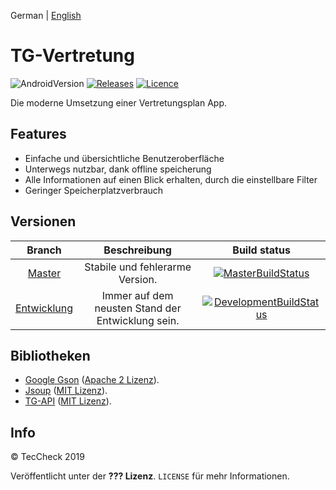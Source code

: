 German | [English](README-en.md)
# TG-Vertretung
![AndroidVersion](https://img.shields.io/badge/android-5.1%2B-brightgreen.svg?style=flat-square)
[![Releases](https://img.shields.io/github/release-pre/TecCheck/TG-Vertretung.svg?style=flat-square)](https://github.com/TecCheck/TG-Vertretung/releases)
[![Licence](https://img.shields.io/github/license/TecCheck/TG-Vertretung.svg?style=flat-square)](https://github.com/TecCheck/TG-Vertretung/LICENCE)

Die moderne Umsetzung einer Vertretungsplan App.

## Features
* Einfache und übersichtliche Benutzeroberfläche
* Unterwegs nutzbar, dank offline speicherung
* Alle Informationen auf einen Blick erhalten, durch die einstellbare Filter
* Geringer Speicherplatzverbrauch

## Versionen
| Branch | Beschreibung | Build status |
|:-:|:-:|:-:|
| [Master](https://github.com/TecCheck/TG-Vertretung/tree/master) | Stabile und fehlerarme Version. | [![MasterBuildStatus](https://img.shields.io/travis/TecCheck/TG-Vertretung/master.svg?style=flat-square)](https://travis-ci.com/TecCheck/TG-Vertretung/branches) |
| [Entwicklung](https://github.com/TecCheck/TG-Vertretung/tree/development) | Immer auf dem neusten Stand der Entwicklung sein. | [![DevelopmentBuildStatus](https://img.shields.io/travis/TecCheck/TG-Vertretung/development.svg?style=flat-square)](https://travis-ci.com/TecCheck/TG-Vertretung/branches) |

## Bibliotheken
- [Google Gson](https://github.com/google/gson) ([Apache 2 Lizenz](https://github.com/google/gson/blob/master/LICENSE)).
- [Jsoup](https://jsoup.org/) ([MIT Lizenz](https://jsoup.org/license)).
- [TG-API](https://github.com/Sematre/TG-API) ([MIT Lizenz](https://github.com/Sematre/TG-API/blob/master/LICENSE)).

## Info
© TecCheck 2019

Veröffentlicht unter der **??? Lizenz**. ``LICENSE`` für mehr Informationen.